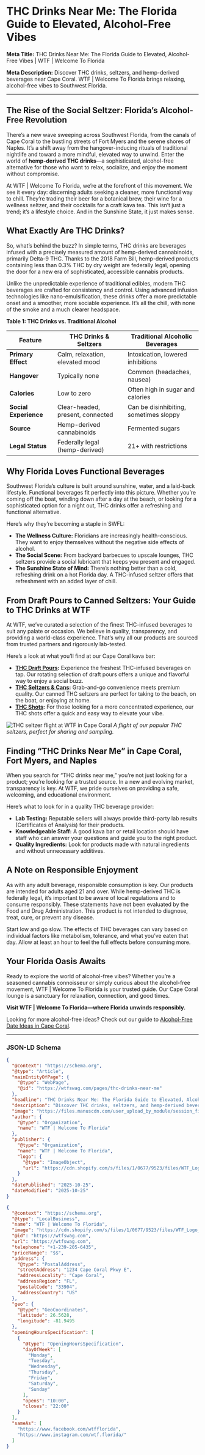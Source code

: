 # THC Drinks Near Me: The Florida Guide to Elevated, Alcohol-Free Vibes

**Meta Title:** THC Drinks Near Me: The Florida Guide to Elevated, Alcohol-Free Vibes | WTF | Welcome To Florida

**Meta Description:** Discover THC drinks, seltzers, and hemp-derived beverages near Cape Coral. WTF | Welcome To Florida brings relaxing, alcohol-free vibes to Southwest Florida.

---

## The Rise of the Social Seltzer: Florida’s Alcohol-Free Revolution

There’s a new wave sweeping across Southwest Florida, from the canals of Cape Coral to the bustling streets of Fort Myers and the serene shores of Naples. It’s a shift away from the hangover-inducing rituals of traditional nightlife and toward a more mindful, elevated way to unwind. Enter the world of **hemp-derived THC drinks**—a sophisticated, alcohol-free alternative for those who want to relax, socialize, and enjoy the moment without compromise.

At WTF | Welcome To Florida, we’re at the forefront of this movement. We see it every day: discerning adults seeking a cleaner, more functional way to chill. They’re trading their beer for a botanical brew, their wine for a wellness seltzer, and their cocktails for a craft kava tea. This isn’t just a trend; it’s a lifestyle choice. And in the Sunshine State, it just makes sense.

## What Exactly Are THC Drinks?

So, what’s behind the buzz? In simple terms, THC drinks are beverages infused with a precisely measured amount of hemp-derived cannabinoids, primarily Delta-9 THC. Thanks to the 2018 Farm Bill, hemp-derived products containing less than 0.3% THC by dry weight are federally legal, opening the door for a new era of sophisticated, accessible cannabis products.

Unlike the unpredictable experience of traditional edibles, modern THC beverages are crafted for consistency and control. Using advanced infusion technologies like nano-emulsification, these drinks offer a more predictable onset and a smoother, more sociable experience. It’s all the chill, with none of the smoke and a much clearer headspace.

**Table 1: THC Drinks vs. Traditional Alcohol**

| Feature | THC Drinks & Seltzers | Traditional Alcoholic Beverages |
|---|---|---|
| **Primary Effect** | Calm, relaxation, elevated mood | Intoxication, lowered inhibitions |
| **Hangover** | Typically none | Common (headaches, nausea) |
| **Calories** | Low to zero | Often high in sugar and calories |
| **Social Experience** | Clear-headed, present, connected | Can be disinhibiting, sometimes sloppy |
| **Source** | Hemp-derived cannabinoids | Fermented sugars |
| **Legal Status** | Federally legal (hemp-derived) | 21+ with restrictions |

## Why Florida Loves Functional Beverages

Southwest Florida’s culture is built around sunshine, water, and a laid-back lifestyle. Functional beverages fit perfectly into this picture. Whether you’re coming off the boat, winding down after a day at the beach, or looking for a sophisticated option for a night out, THC drinks offer a refreshing and functional alternative.

Here’s why they’re becoming a staple in SWFL:

- **The Wellness Culture:** Floridians are increasingly health-conscious. They want to enjoy themselves without the negative side effects of alcohol.
- **The Social Scene:** From backyard barbecues to upscale lounges, THC seltzers provide a social lubricant that keeps you present and engaged.
- **The Sunshine State of Mind:** There’s nothing better than a cold, refreshing drink on a hot Florida day. A THC-infused seltzer offers that refreshment with an added layer of chill.

## From Draft Pours to Canned Seltzers: Your Guide to THC Drinks at WTF

At WTF, we’ve curated a selection of the finest THC-infused beverages to suit any palate or occasion. We believe in quality, transparency, and providing a world-class experience. That’s why all our products are sourced from trusted partners and rigorously lab-tested.

Here’s a look at what you’ll find at our Cape Coral kava bar:

- **[THC Draft Pours](/collections/thc-drinks):** Experience the freshest THC-infused beverages on tap. Our rotating selection of draft pours offers a unique and flavorful way to enjoy a social buzz.
- **[THC Seltzers & Cans](/collections/thc-drinks):** Grab-and-go convenience meets premium quality. Our canned THC seltzers are perfect for taking to the beach, on the boat, or enjoying at home.
- **[THC Shots](/collections/thc-shots):** For those looking for a more concentrated experience, our THC shots offer a quick and easy way to elevate your vibe.

![THC seltzer flight at WTF in Cape Coral](https://files.manuscdn.com/user_upload_by_module/session_file/310519663114672972/idLfGeSUZeAbOkeg.jpg) 
*A flight of our popular THC seltzers, perfect for sharing and sampling.* 

## Finding “THC Drinks Near Me” in Cape Coral, Fort Myers, and Naples

When you search for “THC drinks near me,” you’re not just looking for a product; you’re looking for a trusted source. In a new and evolving market, transparency is key. At WTF, we pride ourselves on providing a safe, welcoming, and educational environment.

Here’s what to look for in a quality THC beverage provider:

- **Lab Testing:** Reputable sellers will always provide third-party lab results (Certificates of Analysis) for their products.
- **Knowledgeable Staff:** A good kava bar or retail location should have staff who can answer your questions and guide you to the right product.
- **Quality Ingredients:** Look for products made with natural ingredients and without unnecessary additives.

## A Note on Responsible Enjoyment

As with any adult beverage, responsible consumption is key. Our products are intended for adults aged 21 and over. While hemp-derived THC is federally legal, it’s important to be aware of local regulations and to consume responsibly. These statements have not been evaluated by the Food and Drug Administration. This product is not intended to diagnose, treat, cure, or prevent any disease.

Start low and go slow. The effects of THC beverages can vary based on individual factors like metabolism, tolerance, and what you’ve eaten that day. Allow at least an hour to feel the full effects before consuming more.

## Your Florida Oasis Awaits

Ready to explore the world of alcohol-free vibes? Whether you’re a seasoned cannabis connoisseur or simply curious about the alcohol-free movement, WTF | Welcome To Florida is your trusted guide. Our Cape Coral lounge is a sanctuary for relaxation, connection, and good times.

**Visit WTF | Welcome To Florida—where Florida unwinds responsibly.**

Looking for more alcohol-free ideas? Check out our guide to [Alcohol-Free Date Ideas in Cape Coral](/pages/alcohol-free-date-ideas-cape-coral).

---

### JSON-LD Schema

```json
{
  "@context": "https://schema.org",
  "@type": "Article",
  "mainEntityOfPage": {
    "@type": "WebPage",
    "@id": "https://wtfswag.com/pages/thc-drinks-near-me"
  },
  "headline": "THC Drinks Near Me: The Florida Guide to Elevated, Alcohol-Free Vibes",
  "description": "Discover THC drinks, seltzers, and hemp-derived beverages near Cape Coral. WTF | Welcome To Florida brings relaxing, alcohol-free vibes to Southwest Florida.",
  "image": "https://files.manuscdn.com/user_upload_by_module/session_file/310519663114672972/idLfGeSUZeAbOkeg.jpg",  
  "author": {
    "@type": "Organization",
    "name": "WTF | Welcome To Florida"
  },  
  "publisher": {
    "@type": "Organization",
    "name": "WTF | Welcome To Florida",
    "logo": {
      "@type": "ImageObject",
      "url": "https://cdn.shopify.com/s/files/1/0677/9523/files/WTF_Logo_2.png?v=1636586968"
    }
  },
  "datePublished": "2025-10-25",
  "dateModified": "2025-10-25"
}
```

```json
{
  "@context": "https://schema.org",
  "@type": "LocalBusiness",
  "name": "WTF | Welcome To Florida",
  "image": "https://cdn.shopify.com/s/files/1/0677/9523/files/WTF_Logo_2.png?v=1636586968",
  "@id": "https://wtfswag.com",
  "url": "https://wtfswag.com",
  "telephone": "+1-239-205-6435",
  "priceRange": "$$",
  "address": {
    "@type": "PostalAddress",
    "streetAddress": "1234 Cape Coral Pkwy E",
    "addressLocality": "Cape Coral",
    "addressRegion": "FL",
    "postalCode": "33904",
    "addressCountry": "US"
  },
  "geo": {
    "@type": "GeoCoordinates",
    "latitude": 26.5628,
    "longitude": -81.9495
  },
  "openingHoursSpecification": [
    {
      "@type": "OpeningHoursSpecification",
      "dayOfWeek": [
        "Monday",
        "Tuesday",
        "Wednesday",
        "Thursday",
        "Friday",
        "Saturday",
        "Sunday"
      ],
      "opens": "10:00",
      "closes": "22:00"
    }
  ],
  "sameAs": [
    "https://www.facebook.com/wtfflorida",
    "https://www.instagram.com/wtf.florida/"
  ] 
}
```

